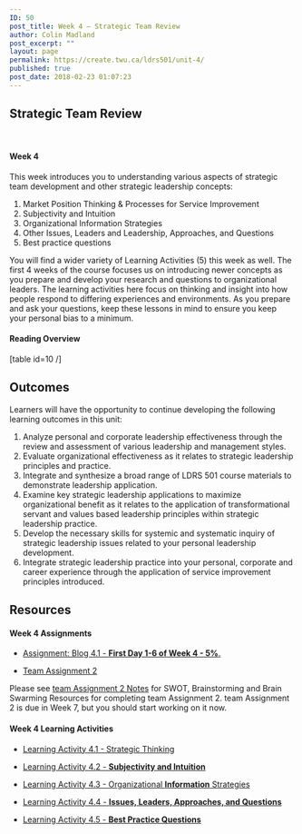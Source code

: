 ```yaml
---
ID: 50
post_title: Week 4 – Strategic Team Review
author: Colin Madland
post_excerpt: ""
layout: page
permalink: https://create.twu.ca/ldrs501/unit-4/
published: true
post_date: 2018-02-23 01:07:23
---
```

<h2>Strategic Team Review</h2>
&nbsp;

#### Week 4

This week introduces you to understanding various aspects of strategic team development and other strategic leadership concepts:
1.  Market Position Thinking & Processes for Service Improvement
2.  Subjectivity and Intuition
3.  Organizational Information Strategies
4.  Other Issues, Leaders and Leadership, Approaches, and Questions
5.  Best practice questions

You will find a wider variety of Learning Activities (5) this week as well. The first 4 weeks of the course focuses us on introducing newer concepts as you prepare and develop your research and questions to organizational leaders. The learning activities here focus on thinking and insight into how people respond to differing experiences and environments. As you prepare and ask your questions, keep these lessons in mind to ensure you keep your personal bias to a minimum.

#### Reading Overview

[table id=10 /]

 

## **Outcomes**

Learners will have the opportunity to continue developing the following learning outcomes in this unit: 
1. Analyze personal and corporate leadership effectiveness through the review and assessment of various leadership and management styles. 
2. Evaluate organizational effectiveness as it relates to strategic leadership principles and practice. 
3. Integrate and synthesize a broad range of LDRS 501 course materials to demonstrate leadership application. 
4. Examine key strategic leadership applications to maximize organizational benefit as it relates to the application of transformational servant and values based leadership principles within strategic leadership practice. 
5. Develop the necessary skills for systemic and systematic inquiry of strategic leadership issues related to your personal leadership development. 
6. Integrate strategic leadership practice into your personal, corporate and career experience through the application of service improvement principles introduced.

## **Resources**

#### Week 4 Assignments

- [Assignment: Blog 4.1 - **First Day 1-6 of Week 4 - 5%**.](https://create.twu.ca/ldrs501/blog-4-1/)

- [Team Assignment 2](https://create.twu.ca/ldrs501/assignment-2/)

Please see [team Assignment 2 Notes](https://create.twu.ca/ldrs501/team-assignment-2-notes/) for SWOT, Brainstorming and Brain Swarming Resources for completing team Assignment 2. team Assignment 2 is due in Week 7, but you should start working on it now.

#### Week 4 Learning Activities

- [Learning Activity 4.1 - Strategic Thinking](https://create.twu.ca/ldrs501/week-4-learning-activity-4-1-instruction-and-questions/)

- [Learning Activity 4.2 - **Subjectivity and Intuition**](https://create.twu.ca/ldrs501/week-4-learning-activity-4-2-instruction-and-questions/)

- [Learning Activity 4.3 - Organizational **Information** Strategies](https://create.twu.ca/ldrs501/week-4-learning-activity-4-3-instruction-and-questions/)

- [Learning Activity 4.4 - **Issues, Leaders, Approaches, and Questions**](https://create.twu.ca/ldrs501/week-4-learning-activity-4-4-instruction-and-questions/)

- [Learning Activity 4.5 - **Best Practice Questions**](https://create.twu.ca/ldrs501/week-4-learning-activity-4-5-instruction-and-questions/)